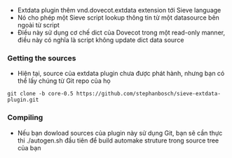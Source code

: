 - Extdata plugin thêm vnd.dovecot.extdata extension tới Sieve language
- Nó cho phép một Sieve script lookup thông tin từ một datasource bên ngoài từ script
- Điều này sử dụng cơ chế dict của Dovecot trong một read-only manner, điều này có nghĩa là script không update dict data source
### Getting the sources 
- Hiện tại, source của extdata plugin chưa được phát hành, nhưng bạn có thể lấy chúng từ Git repo của họ
```
git clone -b core-0.5 https://github.com/stephanbosch/sieve-extdata-plugin.git
```
### Compiling
- Nếu bạn dowload sources của plugin này sử dụng Git, bạn sẽ cần thực thi ./autogen.sh đầu tiên để build automake struture trong source tree của bạn
